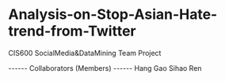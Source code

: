 # Analysis-on-Stop-Asian-Hate-trend-from-Twitter
CIS600 SocialMedia&DataMining Team Project

------ Collaborators (Members) ------
Hang Gao
Sihao Ren

